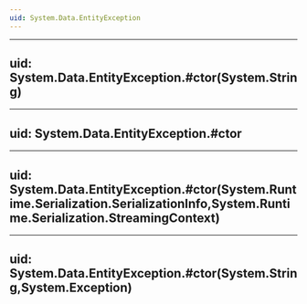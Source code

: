 ```yaml
---
uid: System.Data.EntityException
---
```


---
uid: System.Data.EntityException.#ctor(System.String)
---

---
uid: System.Data.EntityException.#ctor
---

---
uid: System.Data.EntityException.#ctor(System.Runtime.Serialization.SerializationInfo,System.Runtime.Serialization.StreamingContext)
---

---
uid: System.Data.EntityException.#ctor(System.String,System.Exception)
---
